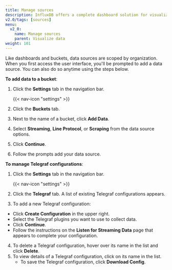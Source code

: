 ```yaml
---
title: Manage sources
description: InfluxDB offers a complete dashboard solution for visualizing your data and monitoring your infrastructure.
v2.0/tags: [sources]
menu:
  v2_0:
    name: Manage sources
    parent: Visualize data
weight: 101
---
```


Like dashboards and buckets, data sources are scoped by organization. When you first access the user interface, you'll be prompted to add a data source. You can also do so anytime using the steps below.


**To add data to a bucket**:

1. Click the **Settings** tab in the navigation bar.

    {{< nav-icon "settings" >}}

2. Click the **Buckets** tab.
3. Next to the name of a bucket, click **Add Data**.
4. Select **Streaming**, **Line Protocol**, or **Scraping** from the data source options.
5. Click **Continue**.
6. Follow the prompts add your data source.

**To manage Telegraf configurations**:

1. Click the **Settings** tab in the navigation bar.

    {{< nav-icon "settings" >}}

2. Click the **Telegraf** tab. A list of existing Telegraf configurations appears.
3. To add a new Telegraf configuration:
  * Click **Create Configuration** in the upper right.
  * Select the Telegraf plugins you want to use to collect data.
  * Click **Continue**.
  * Follow the instructions on the **Listen for Streaming Data** page that appears to complete your configuration.
4. To delete a Telegraf configuration, hover over its name in the list and click **Delete**.
5. To view details of a Telegraf configuration, click on its name in the list.
    - To save the Telegraf configuration, click **Download Config**.
